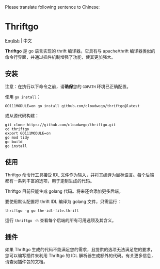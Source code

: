 Please translate following sentence to Chinese:

# Thriftgo

[English](README.md) | 中文

**Thriftgo** 是 go 语言实现的 thrift 编译器。它具有与 apache/thrift 编译器类似的命令行界面，并通过插件机制增强了功能，使其更加强大。

## 安装

注意：在执行以下命令之前，请**确保**您的 `GOPATH` 环境已正确配置。

使用 `go install`：

`GO111MODULE=on go install github.com/cloudwego/thriftgo@latest`

或从源代码构建：

```shell
git clone https://github.com/cloudwego/thriftgo.git
cd thriftgo
export GO111MODULE=on
go mod tidy
go build
go install
```

## 使用

Thriftgo 命令行工具接受 IDL 文件作为输入，并将其编译为目标语言。每个后端都有一系列丰富的选项，用于定制生成的代码。

Thriftgo 目前只能生成 golang 代码。将来还会添加更多后端。

要使用默认配置将 thrift IDL 编译为 golang 文件，只需运行：

```shell
thriftgo -g go the-idl-file.thrift
```

运行 `thriftgo -h` 查看每个后端的所有可用选项及其含义。

## 插件

如果 Thriftgo 生成的代码不能满足您的需求，且提供的选项无法满足您的要求，您可以编写插件来利用 Thriftgo 的 IDL 解析器生成额外的代码。有关更多信息，请查阅插件包的文档。
